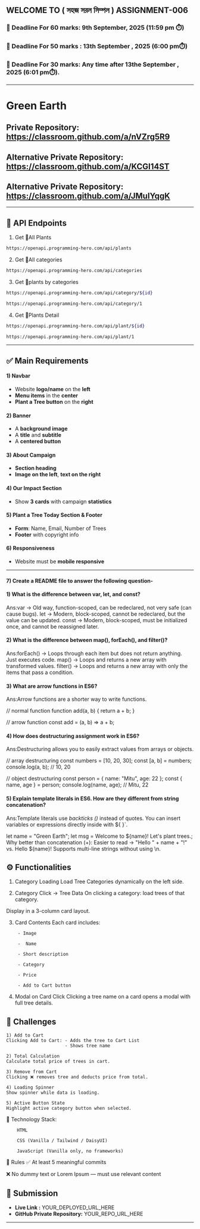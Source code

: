 ## WELCOME TO ( সহজ সরল সিম্পল ) ASSIGNMENT-006

### 📅 Deadline For 60 marks: 9th September, 2025 (11:59 pm ⏱️)

### 📅 Deadline For 50 marks : 13th September , 2025 (6:00 pm⏱️)

### 📅 Deadline For 30 marks: Any time after 13the September , 2025 (6:01 pm⏱️).

---
# Green Earth


## Private Repository: https://classroom.github.com/a/nVZrg5R9 

## Alternative Private Repository: https://classroom.github.com/a/KCGI14ST 

## Alternative Private Repository: https://classroom.github.com/a/JMuIYqgK 


---
🌴 API Endpoints
---
1. Get 🌴All Plants
```bash
https://openapi.programming-hero.com/api/plants
```

2. Get 🌴All categories <br/>
```bash
https://openapi.programming-hero.com/api/categories
```


3. Get 🌴plants by categories <br/>
```bash
https://openapi.programming-hero.com/api/category/${id}
```

```bash
https://openapi.programming-hero.com/api/category/1
```

4. Get 🌴Plants Detail <br/>

```bash
https://openapi.programming-hero.com/api/plant/${id}
```

```bash
https://openapi.programming-hero.com/api/plant/1
```
---




## ✅ Main Requirements 

#### 1) Navbar

- Website **logo/name** on the **left**  
- **Menu items** in the **center** 
- **Plant a Tree button** on the **right** 

#### 2) Banner 
- A **background image**  
- A **title** and **subtitle**  
- A **centered button**  

#### 3) About Campaign
- **Section heading**  
- **Image on the left**, **text on the right**  

#### 4) Our Impact Section 
- Show **3 cards** with campaign **statistics**  

#### 5) Plant a Tree Today Section & Footer
- **Form**: Name, Email, Number of Trees  
- **Footer** with copyright info 

#### 6) Responsiveness 
- Website must be **mobile responsive**  

---
#### 7) Create a README file to answer the following question-


#### 1) What is the difference between var, let, and const?
Ans:var → Old way, function-scoped, can be redeclared, not very safe (can cause bugs).
let → Modern, block-scoped, cannot be redeclared, but the value can be updated.
const → Modern, block-scoped, must be initialized once, and cannot be reassigned later.

#### 2) What is the difference between map(), forEach(), and filter()? 
Ans:forEach() → Loops through each item but does not return anything. Just executes code.
map() → Loops and returns a new array with transformed values.
filter() → Loops and returns a new array with only the items that pass a condition.

#### 3) What are arrow functions in ES6?
Ans:Arrow functions are a shorter way to write functions.

// normal function
function add(a, b) {
  return a + b;
}

// arrow function
const add = (a, b) => a + b;
#### 4) How does destructuring assignment work in ES6?
Ans:Destructuring allows you to easily extract values from arrays or objects.

// array destructuring
const numbers = [10, 20, 30];
const [a, b] = numbers;
console.log(a, b); // 10, 20

// object destructuring
const person = { name: "Mitu", age: 22 };
const { name, age } = person;
console.log(name, age); // Mitu, 22

#### 5) Explain template literals in ES6. How are they different from string concatenation?
Ans:Template literals use *backticks ()* instead of quotes. You can insert variables or expressions directly inside with ${ }`.

let name = "Green Earth";
let msg = Welcome to ${name}! Let's plant trees.;
Why better than concatenation (+):
Easier to read → "Hello " + name + "!" vs. Hello ${name}!
Supports multi-line strings without using \n.
## ⚙️ Functionalities 

1) Category Loading 
Load Tree Categories dynamically on the left side.

2) Category Click → Tree Data 
On clicking a category: load trees of that category.

Display in a 3-column card layout.

3) Card Contents 
 Each card includes:

        - Image

        -  Name

        - Short description

        - Category

        - Price

        - Add to Cart button

4) Modal on Card Click 
Clicking a tree name on a card opens a modal with full tree details.


##  🧪 Challenges 


    1) Add to Cart 
    Clicking Add to Cart: - Adds the tree to Cart List
                          - Shows tree name 

    2) Total Calculation 
    Calculate total price of trees in cart.

    3) Remove from Cart 
    Clicking ❌ removes tree and deducts price from total.

    4) Loading Spinner
    Show spinner while data is loading.

    5) Active Button State 
    Highlight active category button when selected.



🧰 Technology Stack:
        
        HTML

        CSS (Vanilla / Tailwind / DaisyUI)

        JavaScript (Vanilla only, no frameworks)

📌 Rules
✅ At least 5 meaningful commits

❌ No dummy text or Lorem Ipsum — must use relevant content





## 🔗 Submission
- **Live Link :** YOUR_DEPLOYED_URL_HERE  
- **GitHub Private Repository:** YOUR_REPO_URL_HERE  

---